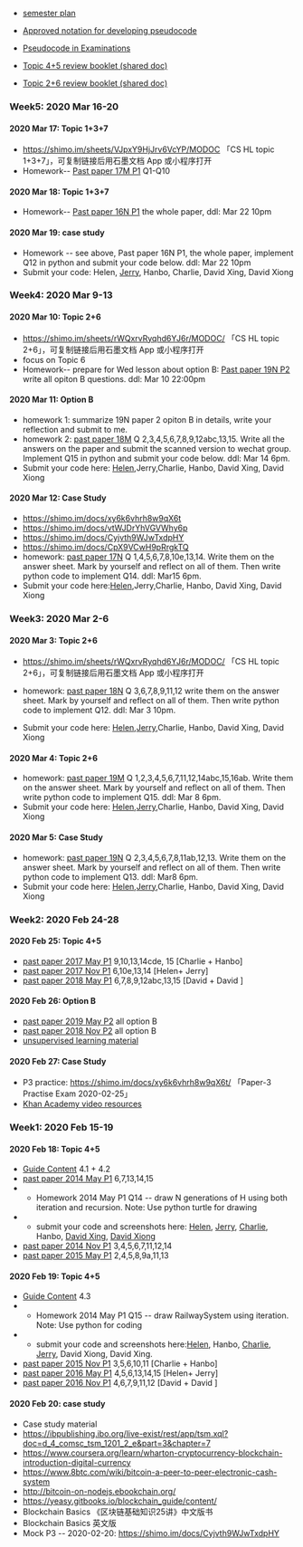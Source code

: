 * [semester plan](https://github.com/wudithu08/icc-rdfz-ibdp-2020/blob/master/2020-SpringSemester/S3IBHL.docx) 
* [Approved notation for developing pseudocode](https://github.com/wudithu08/icc-rdfz-ibdp-2020/blob/master/2020-SpringSemester/Approved%20notation%20for%20developing%20pseudocode.pdf)
* [Pseudocode in Examinations](https://github.com/wudithu08/icc-rdfz-ibdp-2020/blob/master/2020-SpringSemester/Pseudocode%20in%20Examinations.PDF)

* [Topic 4+5 review booklet (shared doc)](https://shimo.im/sheets/YqC3xHy3GRhcCyhT/MODOC)
* [Topic 2+6 review booklet (shared doc)](https://shimo.im/sheets/rWQxrvRyqhd6YJ6r/MODOC/)


### Week5: 2020 Mar 16-20
#### 2020 Mar 17: Topic 1+3+7
*  https://shimo.im/sheets/VJpxY9HjJrv6VcYP/MODOC 「CS HL topic 1+3+7」，可复制链接后用石墨文档 App 或小程序打开  
* Homework-- [Past paper 17M P1](https://www.ibdocuments.com/IB%20PAST%20PAPERS%20-%20SUBJECT/Group%204%20-%20Sciences/Computer_science_HL/2017%20May%20Examination%20Session/Computer_science_paper_1__HL.pdf)  Q1-Q10

#### 2020 Mar 18: Topic 1+3+7 
* Homework-- [Past paper 16N P1](https://www.ibdocuments.com/IB%20PAST%20PAPERS%20-%20SUBJECT/Group%204%20-%20Sciences/Computer_science_HL/2016%20November%20Examination%20Session/Computer_science_paper_1__HL.pdf)  the whole paper, ddl: Mar 22 10pm 

#### 2020 Mar 19: case study
* Homework -- see above, Past paper 16N P1, the whole paper, implement Q12 in python and submit your code below. ddl: Mar 22 10pm 
* Submit your code: Helen, [Jerry](https://github.com/JerryHao2001/HAO/blob/master/tests/2016Nov.py), Hanbo, Charlie, David Xing, David Xiong


### Week4: 2020 Mar 9-13
#### 2020 Mar 10: Topic 2+6
*  https://shimo.im/sheets/rWQxrvRyqhd6YJ6r/MODOC/ 「CS HL topic 2+6」，可复制链接后用石墨文档 App 或小程序打开  
* focus on Topic 6
* Homework-- prepare for Wed lesson about option B: [Past paper 19N P2](https://www.ibdocuments.com/IB%20PAST%20PAPERS%20-%20SUBJECT/Group%204%20-%20Sciences/Computer_science_HL/2019%20November%20Examination%20Session/Computer_science_paper_2__HL.pdf)  
write all opiton B questions. ddl: Mar 10  22:00pm


#### 2020 Mar 11: Option B
* homework 1: summarize 19N paper 2 opiton B in details, write your reflection and submit to me. 
* homework 2: [past paper 18M](https://www.ibdocuments.com/IB%20PAST%20PAPERS%20-%20SUBJECT/Group%204%20-%20Sciences/Computer_science_HL/2018%20May%20Examination%20Session/Computer_science_paper_1__HL.pdf)   Q 2,3,4,5,6,7,8,9,12abc,13,15. Write all the answers on the paper and submit the scanned version to wechat group. Implement Q15 in python and submit your code below.    ddl: Mar 14 6pm.
* Submit your code here: [Helen](https://github.com/HelenBai2002Tong/Cesium/blob/master/Projects%26Assignments/18MayQ15.py),Jerry,Charlie, Hanbo, David Xing, David Xiong

#### 2020 Mar 12: Case Study
* https://shimo.im/docs/xy6k6vhrh8w9qX6t
* https://shimo.im/docs/vtWJDrYhVGVWhy6p
* https://shimo.im/docs/Cyjvth9WJwTxdpHY 
* https://shimo.im/docs/CpX9VCwH9pRrgkTQ
* homework: [past paper 17N](https://www.ibdocuments.com/IB%20PAST%20PAPERS%20-%20SUBJECT/Group%204%20-%20Sciences/Computer_science_HL/2017%20November%20Examination%20Session/Computer_science_paper_1__HL.pdf) Q 1,4,5,6,7,8,10e,13,14.
Write them on the answer sheet. Mark by yourself and reflect on all of them. Then write python code to implement Q14.    ddl: Mar15 6pm.
* Submit your code here:[Helen](https://github.com/HelenBai2002Tong/Cesium/blob/master/Projects%26Assignments/17NovQ14.py),Jerry,Charlie, Hanbo, David Xing, David Xiong


### Week3: 2020 Mar 2-6
#### 2020 Mar 3: Topic 2+6
*  https://shimo.im/sheets/rWQxrvRyqhd6YJ6r/MODOC/ 「CS HL topic 2+6」，可复制链接后用石墨文档 App 或小程序打开  

* homework: [past paper 18N](https://www.ibdocuments.com/IB%20PAST%20PAPERS%20-%20SUBJECT/Group%204%20-%20Sciences/Computer_science_HL/2018%20November%20Examination%20Session/Computer_science_paper_1__HL.pdf)  Q 3,6,7,8,9,11,12 write them on the answer sheet. Mark by yourself and reflect on all of them. Then write python code to implement Q12.    ddl: Mar 3 10pm.
* Submit your code here: [Helen](https://github.com/HelenBai2002Tong/Cesium/blob/master/Projects%26Assignments/18Nov12.py),[Jerry](https://github.com/JerryHao2001/HAO/blob/master/tests/2018Nov.py),Charlie, Hanbo, David Xing, David Xiong

#### 2020 Mar 4: Topic 2+6

* homework: [past paper 19M](https://www.ibdocuments.com/IB%20PAST%20PAPERS%20-%20SUBJECT/Group%204%20-%20Sciences/Computer_science_HL/2019%20May%20Examination%20Session/Computer_science_paper_1__HL.pdf)   Q 1,2,3,4,5,6,7,11,12,14abc,15,16ab.  Write them on the answer sheet. Mark by yourself and reflect on all of them. Then write python code to implement Q15.    ddl: Mar 8 6pm.
* Submit your code here: [Helen](https://github.com/HelenBai2002Tong/Cesium/blob/master/Projects%26Assignments/19May15.py),[Jerry](https://github.com/JerryHao2001/HAO/blob/master/tests/2019May.py),Charlie, Hanbo, David Xing, David Xiong

#### 2020 Mar 5: Case Study

* homework: [past paper 19N](https://www.ibdocuments.com/IB%20PAST%20PAPERS%20-%20SUBJECT/Group%204%20-%20Sciences/Computer_science_HL/2019%20November%20Examination%20Session/Computer_science_paper_1__HL.pdf) Q 2,3,4,5,6,7,8,11ab,12,13.
Write them on the answer sheet. Mark by yourself and reflect on all of them. Then write python code to implement Q13.    ddl: Mar8 6pm.
* Submit your code here: [Helen](https://github.com/HelenBai2002Tong/Cesium/blob/master/Projects%26Assignments/19Nov13.py),[Jerry](https://github.com/JerryHao2001/HAO/blob/master/tests/2019Nov.py),Charlie, Hanbo, David Xing, David Xiong

### Week2: 2020 Feb 24-28
#### 2020 Feb 25: Topic 4+5
* [past paper 2017 May P1](https://www.ibdocuments.com/IB%20PAST%20PAPERS%20-%20SUBJECT/Group%204%20-%20Sciences/Computer_science_HL/2017%20May%20Examination%20Session/)  9,10,13,14cde, 15 [Charlie + Hanbo]
* [past paper 2017 Nov P1](https://www.ibdocuments.com/IB%20PAST%20PAPERS%20-%20SUBJECT/Group%204%20-%20Sciences/Computer_science_HL/2017%20November%20Examination%20Session/) 6,10e,13,14 [Helen+ Jerry]
* [past paper 2018 May P1](https://www.ibdocuments.com/IB%20PAST%20PAPERS%20-%20SUBJECT/Group%204%20-%20Sciences/Computer_science_HL/2018%20May%20Examination%20Session/) 6,7,8,9,12abc,13,15 [David + David ]


#### 2020 Feb 26: Option B
* [past paper 2019 May P2](https://www.ibdocuments.com/IB%20PAST%20PAPERS%20-%20SUBJECT/Group%204%20-%20Sciences/Computer_science_HL/2019%20May%20Examination%20Session/) all option B
* [past paper 2018 Nov P2](https://www.ibdocuments.com/IB%20PAST%20PAPERS%20-%20SUBJECT/Group%204%20-%20Sciences/Computer_science_HL/2018%20November%20Examination%20Session/) all option B
* [unsupervised learning material](https://lagunita.stanford.edu/c4x/HumanitiesScience/StatLearning/asset/unsupervised.pdf)

#### 2020 Feb 27: Case Study
* P3 practice: https://shimo.im/docs/xy6k6vhrh8w9qX6t/ 「Paper-3 Practise Exam  2020-02-25」
* [Khan Academy video resources](https://www.khanacademy.org/economics-finance-domain/core-finance/money-and-banking/bitcoin/v/bitcoin-what-is-it)


### Week1: 2020 Feb 15-19
#### 2020 Feb 18: Topic 4+5
* [Guide Content](http://xmltwo.ibo.org/publications/DP/Group5/d_5_comsc_gui_1201_1/html/67.207.142.65/exist/rest/app/gui.xql@doc=d_5_comsc_gui_1201_1_e&part=2&chapter=3.html) 4.1 + 4.2 
* [past paper 2014 May P1](https://www.ibdocuments.com/IB%20PAST%20PAPERS%20-%20SUBJECT/Group%204%20-%20Sciences/Computer_science_HL/2014%20May%20Examination%20Session/Computer_science_paper_1_HL.pdf)   6,7,13,14,15 
* * Homework 2014 May P1 Q14 -- draw N generations of H using both iteration and recursion. Note: Use python turtle for drawing 
* * submit your code and screenshots here: [Helen](https://github.com/HelenBai2002Tong/Cesium/blob/master/Projects%26Assignments/DrawH.py), [Jerry](https://github.com/JerryHao2001/HAO/blob/master/tests/H.py), [Charlie](https://github.com/hhshhd/hhshhd/blob/master/IB%20CS/Hw/HHHH.py), Hanbo, [David Xing](https://github.com/gtx1080/start/blob/master/Homework/drwah.py), [David Xiong](https://github.com/xiongdawei/assignment/blob/master/SA/test001.py)
* [past paper 2014 Nov P1](https://www.ibdocuments.com/IB%20PAST%20PAPERS%20-%20SUBJECT/Group%204%20-%20Sciences/Computer_science_HL/2014%20November%20Examination%20Session/Computer_science_paper_1_HL.pdf) 3,4,5,6,7,11,12,14
* [past paper 2015 May P1](https://www.ibdocuments.com/IB%20PAST%20PAPERS%20-%20SUBJECT/Group%204%20-%20Sciences/Computer_science_HL/2015%20May%20Examination%20Session/) 2,4,5,8,9a,11,13
#### 2020 Feb 19: Topic 4+5
* [Guide Content](http://xmltwo.ibo.org/publications/DP/Group5/d_5_comsc_gui_1201_1/html/67.207.142.65/exist/rest/app/gui.xql@doc=d_5_comsc_gui_1201_1_e&part=2&chapter=3.html) 4.3 
* * Homework 2014 May P1 Q15 -- draw RailwaySystem using iteration. Note: Use python for coding 
* * submit your code and screenshots here:[Helen](https://github.com/HelenBai2002Tong/Cesium/blob/master/Projects%26Assignments/RailFee.py), Hanbo, [Charlie](https://github.com/hhshhd/hhshhd/blob/master/IB%20CS/Hw/RailwaySys.py), [Jerry](https://github.com/JerryHao2001/HAO/blob/master/tests/2014May.py), David Xiong, David Xing.
* [past paper 2015 Nov P1](https://www.ibdocuments.com/IB%20PAST%20PAPERS%20-%20SUBJECT/Group%204%20-%20Sciences/Computer_science_HL/2015%20November%20Examination%20Session/)   3,5,6,10,11  [Charlie + Hanbo]
* [past paper 2016 May P1](https://www.ibdocuments.com/IB%20PAST%20PAPERS%20-%20SUBJECT/Group%204%20-%20Sciences/Computer_science_HL/2016%20May%20Examination%20Session/) 4,5,6,13,14,15 [Helen+ Jerry]
* [past paper 2016 Nov P1](https://www.ibdocuments.com/IB%20PAST%20PAPERS%20-%20SUBJECT/Group%204%20-%20Sciences/Computer_science_HL/2016%20November%20Examination%20Session/) 4,6,7,9,11,12 [David + David ]

#### 2020 Feb 20: case study 
* Case study material
* https://ibpublishing.ibo.org/live-exist/rest/app/tsm.xql?doc=d_4_comsc_tsm_1201_2_e&part=3&chapter=7 
* https://www.coursera.org/learn/wharton-cryptocurrency-blockchain-introduction-digital-currency 
* https://www.8btc.com/wiki/bitcoin-a-peer-to-peer-electronic-cash-system
* http://bitcoin-on-nodejs.ebookchain.org/
* https://yeasy.gitbooks.io/blockchain_guide/content/
* Blockchain Basics 《区块链基础知识25讲》中文版书
* Blockchain Basics 英文版
* Mock P3 -- 2020-02-20: https://shimo.im/docs/Cyjvth9WJwTxdpHY 
